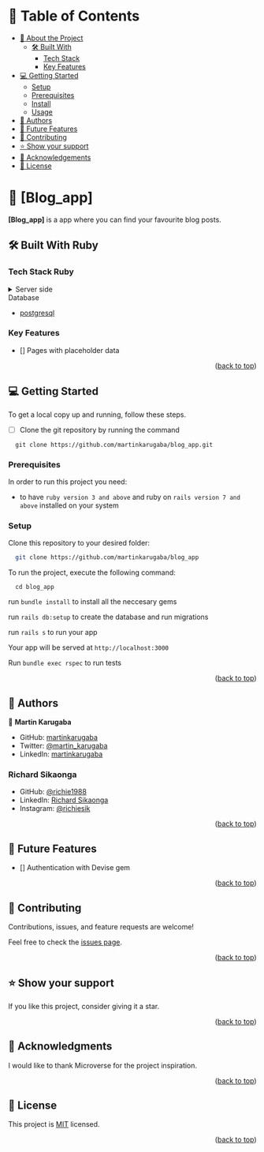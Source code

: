 # 📗 Table of Contents

- [📖 About the Project](#about-project)
  - [🛠 Built With](#built-with)
    - [Tech Stack](#tech-stack)
    - [Key Features](#key-features)
- [💻 Getting Started](#getting-started)
  - [Setup](#setup)
  - [Prerequisites](#prerequisites)
  - [Install](#install)
  - [Usage](#usage)
- [👥 Authors](#authors)
- [🔭 Future Features](#future-features)
- [🤝 Contributing](#contributing)
- [⭐️ Show your support](#support)
- [🙏 Acknowledgements](#acknowledgements)
- [📝 License](#license)

# 📖 [Blog_app] <a name="about-project"></a>

**[Blog_app]** is a app where you can find your favourite blog posts.

## 🛠 Built With <a name="built-with">Ruby</a>

### Tech Stack <a name="tech-stack">Ruby</a>

<details>
<summary>Server side</summary>
  <ul>
    <li><a href="https://www.ruby-doc.org/">Ruby on rails</a></li>
  </ul>
</details>

<summary>Database</summary>
  <ul>
    <li><a href="https://www.ruby-doc.org/">postgresql</a></li>
  </ul>
</details>

### Key Features <a name="key-features"></a>
- [] Pages with placeholder data

<p align="right">(<a href="#readme-top">back to top</a>)</p>

## 💻 Getting Started <a name="getting-started"></a>

To get a local copy up and running, follow these steps.
- [ ] Clone the git repository by running the command

```
  git clone https://github.com/martinkarugaba/blog_app.git
```


### Prerequisites

In order to run this project you need:

- to have `ruby version 3 and above` and ruby on `rails version 7 and above` installed on your system

### Setup

Clone this repository to your desired folder:

```sh
  git clone https://github.com/martinkarugaba/blog_app
```

To run the project, execute the following command:

```
  cd blog_app
```
run `bundle install` to install all the neccesary gems

run  `rails db:setup` to create the database and run migrations

run `rails s` to run your app

Your app will be served at `http://localhost:3000`

Run `bundle exec rspec` to run tests

<p align="right">(<a href="#readme-top">back to top</a>)</p>

## 👥 Authors <a name="authors"></a>

👤 **Martin Karugaba**
- GitHub: [martinkarugaba](https://github.com/martinkarugaba)
- Twitter: [@martin_karugaba](https://twitter.com/martin_karugaba)
- LinkedIn: [martinkarugaba](https://www.linkedin.com/in/martinkarugaba/)

### Richard Sikaonga

- GitHub: [@richie1988](https://github.com/richie1988)
- LinkedIn: [Richard Sikaonga](https://www.linkedin.com/in/richard-sikaonga-039940275/)
- Instagram: [@richiesik](https://www.instagram.com/richiesik/)


<p align="right">(<a href="#readme-top">back to top</a>)</p>

## 🔭 Future Features <a name="future-features"></a>

- [] Authentication with Devise gem

<p align="right">(<a href="#readme-top">back to top</a>)</p>

## 🤝 Contributing <a name="contributing"></a>

Contributions, issues, and feature requests are welcome!

Feel free to check the [issues page](../../issues/).

<p align="right">(<a href="#readme-top">back to top</a>)</p>

## ⭐️ Show your support <a name="support"></a>

If you like this project, consider giving it a star.

<p align="right">(<a href="#readme-top">back to top</a>)</p>

## 🙏 Acknowledgments <a name="acknowledgements"></a>

I would like to thank Microverse for the project inspiration.

<p align="right">(<a href="#readme-top">back to top</a>)</p>

## 📝 License <a name="license"></a>

This project is [MIT](./LICENSE) licensed.

<p align="right">(<a href="#readme-top">back to top</a>)</p>